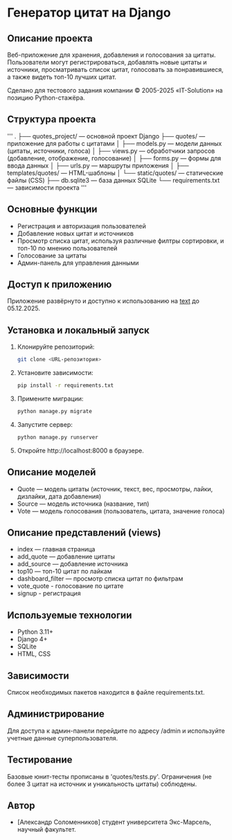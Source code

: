 # Генератор цитат на Django

## Описание проекта
Веб-приложение для хранения, добавления и голосования за цитаты. Пользователи могут регистрироваться, добавлять новые цитаты и источники, просматривать список цитат, голосовать за понравившиеся, а также видеть топ-10 лучших цитат.

Сделано для тестового задания компании © 2005-2025 «IT-Solution» на позицию Python-стажёра.

## Структура проекта
'''
.
├── quotes_project/ — основной проект Django
├── quotes/ — приложение для работы с цитатами
│   ├── models.py — модели данных (цитаты, источники, голоса)
│   ├── views.py — обработчики запросов (добавление, отображение, голосование)
│   ├── forms.py — формы для ввода данных
│   ├── urls.py — маршруты приложения
│   ├── templates/quotes/ — HTML-шаблоны
│   └── static/quotes/ — статические файлы (CSS)
├── db.sqlite3 — база данных SQLite
└── requirements.txt — зависимости проекта
'''

## Основные функции
- Регистрация и авторизация пользователей
- Добавление новых цитат и источников
- Просмотр списка цитат, используя различные филтры сортировки, и топ-10 по мнению пользователей
- Голосование за цитаты
- Админ-панель для управления данными

## Доступ к приложению
Приложение развёрнуто и доступно к использованию на [text](https://quotesgenerator.pythonanywhere.com/) до 05.12.2025.

## Установка и локальный запуск
1. Клонируйте репозиторий:
   ```bash
   git clone <URL-репозитория>
   ```
2. Установите зависимости:
   ```bash
   pip install -r requirements.txt
   ```
3. Примените миграции:
   ```bash
   python manage.py migrate
   ```
4. Запустите сервер:
   ```bash
   python manage.py runserver
   ```
5. Откройте http://localhost:8000 в браузере.

## Описание моделей
- Quote — модель цитаты (источник, текст, вес, просмотры, лайки, дизлайки, дата добавления)
- Source — модель источника (название, тип)
- Vote — модель голосования (пользователь, цитата, значение голоса)

## Описание представлений (views)
- index — главная страница
- add_quote — добавление цитаты
- add_source — добавление источника
- top10 — топ-10 цитат по лайкам
- dashboard_filter — просмотр списка цитат по фильтрам
- vote_quote - голосование по цитате
- signup - регистрация

## Используемые технологии
- Python 3.11+
- Django 4+
- SQLite
- HTML, CSS

## Зависимости
Список необходимых пакетов находится в файле requirements.txt.

## Администрирование
Для доступа к админ-панели перейдите по адресу /admin и используйте учетные данные суперпользователя.

## Тестирование
Базовые юнит-тесты прописаны в 'quotes/tests.py'. Ограничения (не более 3 цитат на источник и уникальность цитаты) соблюдены.

## Автор
- [Александр Соломенников] студент университета Экс-Марсель, научный факультет.
